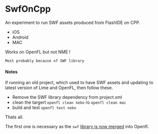 SwfOnCpp
=============

An experiment to run SWF assets produced from FlashIDE on CPP.
 - iOS
 - Android
 - MAC

Works on OpenFL but not NME !          

 `Most probably because of SWF library`

#### Notes

 If running an old project, which used to have SWF assets and updating to latest version of Lime and OpenFL, then follow these.

  - Remove the SWF library dependency from project.xml
  - clean the targert `openfl clean neko` ro `openfl clean mac`
  - build and test `openfl test neko`

Thats all. 

The first one is necessary as the `swf` [library is now merged][1] into Openfl.          








[1]: http://www.openfl.org/blog/2016/12/16/openfl-4-5-and-lime-3-5-are-here/
